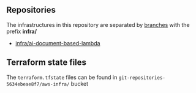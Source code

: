 ## Repositories

The infrastructures in this repository are separated by <ins>branches</ins> with the prefix **infra/**

- [infra/ai-document-based-lambda](https://github.com/HarissonNascimento/aws-infra/tree/infra/ai-document-based-lambda)

## Terraform state files

The ```terraform.tfstate``` files can be found in ```git-repositories-5634ebeae8f7/aws-infra/``` bucket
